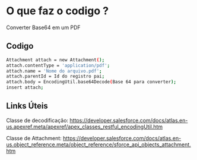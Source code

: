 # O que faz o codigo ?

Converter Base64 em um PDF   

## Codigo


```bash
Attachment attach = new Attachment();
attach.contentType = 'application/pdf';
attach.name = 'Nome do arquivo.pdf';
attach.parentId = Id do registro pai;
attach.body = EncodingUtil.base64Decode(Base 64 para converter);
insert attach;
```

## Links Úteis

Classe de decodificação: https://developer.salesforce.com/docs/atlas.en-us.apexref.meta/apexref/apex_classes_restful_encodingUtil.htm

Classe de Attachment: https://developer.salesforce.com/docs/atlas.en-us.object_reference.meta/object_reference/sforce_api_objects_attachment.htm
